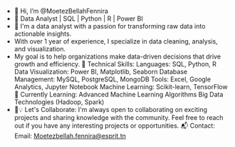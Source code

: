 - 👋 Hi, I’m @MoetezBellahFennira
- 👀 Data Analyst | SQL | Python | R | Power BI
- 🌱 I'm a data analyst with a passion for transforming raw data into actionable insights.
-  With over 1 year of experience, I specialize in data cleaning, analysis, and visualization.
-   My goal is to help organizations make data-driven decisions that drive growth and efficiency.
🔧 Technical Skills:
Languages: SQL, Python, R
Data Visualization:  Power BI, Matplotlib, Seaborn
Database Management: MySQL, PostgreSQL, MongoDB
Tools: Excel, Google Analytics, Jupyter Notebook
Machine Learning: Scikit-learn, TensorFlow
🌱 Currently Learning:
Advanced Machine Learning Algorithms
Big Data Technologies (Hadoop, Spark)
- 💞️💡 Let's Collaborate:
I'm always open to collaborating on exciting projects and sharing knowledge with the community.
Feel free to reach out if you have any interesting projects or opportunities.
📬 Contact:
Email: Moetezbellah.fennira@esprit.tn


